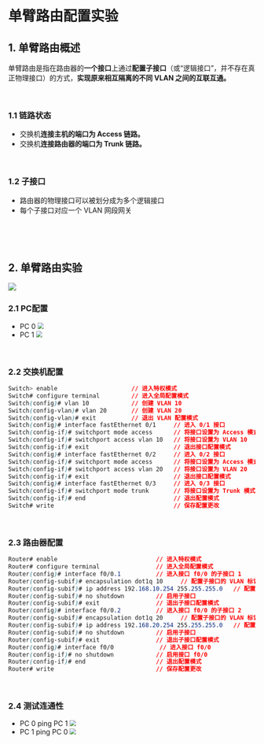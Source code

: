 # 

# 单臂路由配置实验

## 1. 单臂路由概述

单臂路由是指在路由器的**一个接口**上通过**配置子接口**（或“逻辑接口”，并不存在真正物理接口）的方式，**实现原来相互隔离的不同 VLAN 之间的互联互通。**

​	

### 1.1 链路状态

- 交换机**连接主机的端口为 Access 链路。**
- 交换机**连接路由器的端口为 Trunk 链路。**

​	

### 1.2 子接口

- 路由器的物理接口可以被划分成为多个逻辑接口
- 每个子接口对应一个 VLAN 网段网关

​	

​	

## 2. 单臂路由实验

![](https://pic.imgdb.cn/item/64b60ffe1ddac507cc9ca06f.jpg)

### 2.1 PC配置

- PC 0
  <img src="https://pic.imgdb.cn/item/64b6025f1ddac507cc6ca0d1.jpg" style="zoom:80%;" />
- PC 1
  <img src="https://pic.imgdb.cn/item/64b602d71ddac507cc6e47a3.jpg" style="zoom:80%;" />

​	

### 2.2 交换机配置

```css
Switch> enable                     // 进入特权模式
Switch# configure terminal         // 进入全局配置模式
Switch(config)# vlan 10            // 创建 VLAN 10
Switch(config-vlan)# vlan 20       // 创建 VLAN 20
Switch(config-vlan)# exit          // 退出 VLAN 配置模式
Switch(config)# interface fastEthernet 0/1     // 进入 0/1 接口
Switch(config-if)# switchport mode access      // 将接口设置为 Access 模式
Switch(config-if)# switchport access vlan 10   // 将接口设置为 VLAN 10
Switch(config-if)# exit                        // 退出接口配置模式
Switch(config)# interface fastEthernet 0/2     // 进入 0/2 接口
Switch(config-if)# switchport mode access      // 将接口设置为 Access 模式
Switch(config-if)# switchport access vlan 20   // 将接口设置为 VLAN 20
Switch(config-if)# exit                        // 退出接口配置模式
Switch(config)# interface fastEthernet 0/3     // 进入 0/3 接口
Switch(config-if)# switchport mode trunk       // 将接口设置为 Trunk 模式
Switch(config-if)# end                         // 退出配置模式
Switch# write                                  // 保存配置更改
```

​	

### 2.3 路由器配置

```css
Router# enable                            // 进入特权模式
Router# configure terminal                // 进入全局配置模式
Router(config)# interface f0/0.1          // 进入接口 f0/0 的子接口 1
Router(config-subif)# encapsulation dot1q 10     // 配置子接口的 VLAN 标记为 10
Router(config-subif)# ip address 192.168.10.254 255.255.255.0   // 配置子接口的 IP 地址为 192.168.10.254/24
Router(config-subif)# no shutdown         // 启用子接口
Router(config-subif)# exit                // 退出子接口配置模式
Router(config)# interface f0/0.2          // 进入接口 f0/0 的子接口 2
Router(config-subif)# encapsulation dot1q 20     // 配置子接口的 VLAN 标记为 20
Router(config-subif)# ip address 192.168.20.254 255.255.255.0   // 配置子接口的 IP 地址为 192.168.20.254/24
Router(config-subif)# no shutdown         // 启用子接口
Router(config-subif)# exit                // 退出子接口配置模式
Router(config)# interface f0/0             // 进入接口 f0/0
Router(config-if)# no shutdown            // 启用接口 f0/0
Router(config-if)# end                    // 退出配置模式
Router# write                             // 保存配置更改
```

​	

### 2.4 测试连通性

- PC 0  ping  PC 1
  <img src="https://pic.imgdb.cn/item/64b61c5a1ddac507ccc69f7d.jpg" style="zoom:80%;" />
- PC 1  ping  PC 0
  <img src="https://pic.imgdb.cn/item/64b61cda1ddac507ccc841ce.jpg" style="zoom:80%;" />

